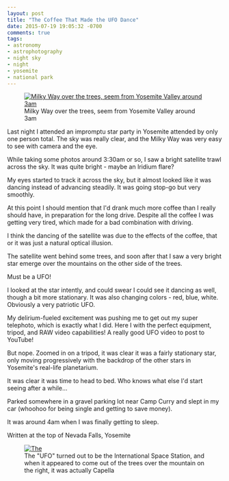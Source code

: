 ```yaml
---
layout: post
title: "The Coffee That Made the UFO Dance"
date: 2015-07-19 19:05:32 -0700
comments: true
tags:
- astronomy
- astrophotography
- night sky
- night
- yosemite
- national park
---
```


<figure itemprop="image" itemscope="" itemtype="http://schema.org/ImageObject" class="center">
    <meta itemprop="width" content="666" />
    <meta itemprop="height" content="1000" />
    <meta itemprop="url" content="https://www.davidbcalhoun.com/wp-content/uploads/2015/2015-07-18-milky-way-over-trees-yosemite-valley-david-calhoun-5D__3685.jpg" />
    <a href="https://www.davidbcalhoun.com/wp-content/uploads/2015/2015-07-18-milky-way-over-trees-yosemite-valley-david-calhoun-5D__3685.jpg">
        <img itemprop="contentUrl" src="https://www.davidbcalhoun.com/wp-content/uploads/2015/2015-07-18-milky-way-over-trees-yosemite-valley-david-calhoun-5D__3685.jpg" title="Milky Way over the trees, seem from Yosemite Valley around 3am" />
    </a>
    <figcaption itemprop="caption">Milky Way over the trees, seem from Yosemite Valley around 3am</figcaption>
</figure>


Last night I attended an impromptu star party in Yosemite attended by only one person total.  The sky was really clear, and the Milky Way was very easy to see with camera and the eye.

While taking some photos around 3:30am or so, I saw a bright satellite trawl across the sky.  It was quite bright - maybe an Iridium flare?

My eyes started to track it across the sky, but it almost looked like it was dancing instead of advancing steadily.  It was going stop-go but very smoothly.

At this point I should mention that I'd drank much more coffee than I really should have, in preparation for the long drive.  Despite all the coffee I was getting very tired, which made for a bad combination with driving.

I think the dancing of the satellite was due to the effects of the coffee, that or it was just a natural optical illusion.

The satellite went behind some trees, and soon after that I saw a very bright star emerge over the mountains on the other side of the trees.

Must be a UFO!

I looked at the star intently, and could swear I could see it dancing as well, though a bit more stationary.  It was also changing colors - red, blue, white.  Obviously a very patriotic UFO.

My delirium-fueled excitement was pushing me to get out my super telephoto, which is exactly what I did.  Here I with the perfect equipment, tripod, and RAW video capabilities!  A really good UFO video to post to YouTube!

But nope.  Zoomed in on a tripod, it was clear it was a fairly stationary star, only moving progressively with the backdrop of the other stars in Yosemite's real-life planetarium.

It was clear it was time to head to bed.  Who knows what else I'd start seeing after a while...

Parked somewhere in a gravel parking lot near Camp Curry and slept in my car (whoohoo for being single and getting to save money).

It was around 4am when I was finally getting to sleep.

Written at the top of Nevada Falls, Yosemite

<figure itemprop="image" itemscope="" itemtype="http://schema.org/ImageObject" class="center">
    <meta itemprop="width" content="375" />
    <meta itemprop="height" content="667" />
    <meta itemprop="url" content="https://www.davidbcalhoun.com/wp-content/uploads/2015/2015-07-18-international-space-station-and-capella.png" />
    <a href="https://www.davidbcalhoun.com/wp-content/uploads/2015/2015-07-18-international-space-station-and-capella.png">
        <img itemprop="contentUrl" src="https://www.davidbcalhoun.com/wp-content/uploads/2015/2015-07-18-international-space-station-and-capella.png" title="The "UFO" turned out to be the International Space Station, and when it appeared to come out of the trees over the mountain on the right, it was actually Capella" />
    </a>
    <figcaption itemprop="caption">The "UFO" turned out to be the International Space Station, and when it appeared to come out of the trees over the mountain on the right, it was actually Capella</figcaption>
</figure>
